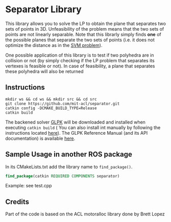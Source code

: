 Separator Library
========================

This library allows you to solve the LP to obtain the plane that separates two sets of points in 3D. Unfeasibility of the problem means that the two sets of points are not linearly separable. Note that this librarly simply finds **one** of the possible planes that separate the two sets of points (i.e. it does not optimize the distance as in the [SVM problem](https://en.wikipedia.org/wiki/Support_vector_machine)).

One possible application of this library is to test if two polyhedra are in collision or not (by simply checking if the LP problem that separates its vertexes is feasible or not). In case of feasibility, a plane that separates these polyhedra will also be returned


## Instructions

```
mkdir ws && cd ws && mkdir src && cd src
git clone https://github.com/mit-acl/separator.git
catkin config -DCMAKE_BUILD_TYPE=Release
catkin build
```

The backened solver [GLPK](https://www.gnu.org/software/glpk/) will be downloaded and installed when executing `catkin build` ( You can also install int manually by following the instructions located [here](https://en.wikibooks.org/wiki/GLPK/Linux_OS#Install)). The GLPK Reference Manual (and its API documentation) is available [here](http://www.chiark.greenend.org.uk/doc/glpk-doc/glpk.pdf).

## Sample Usage in another ROS package

In its CMakeLists.txt add the library name to `find_package()`.

```cmake
find_package(catkin REQUIRED COMPONENTS separator)
```

Example: see test.cpp

## Credits
Part of the code is based on the ACL motoralloc library done by Brett Lopez
